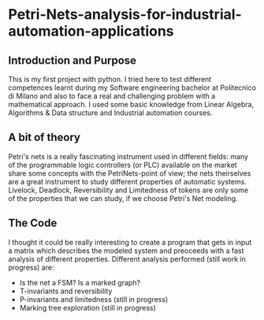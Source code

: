 # Petri-Nets-analysis-for-industrial-automation-applications

## Introduction and Purpose

This is my first project with python. I tried here to test different competences learnt during my Software engineering bachelor at Politecnico di Milano and also to face a real and challenging problem with a mathematical approach. 
I used some basic knowledge from Linear Algebra, Algorithms & Data structure and Industrial automation courses. 

## A bit of theory

Petri's nets is a really fascinating instrument used in different fields: many of the programmable logic controllers (or PLC) available on the market share some concepts with the PetriNets-point of view; the nets theirselves are a great instrument to study different properties of automatic systems. 
Livelock, Deadlock, Reversibility and Limitedness of tokens are only some of the properties that we can study, if we choose Petri's Net modeling. 

## The Code

I thought it could be really interesting to create a program that gets in input a matrix which describes the modeled system and preoceeds with a fast analysis of different properties. 
Different analysis performed (still work in progress) are: 
- Is the net a FSM? Is a marked graph?
- T-invariants and reversibility
- P-invariants and limitedness (still in progress)
- Marking tree exploration (still in progress)
